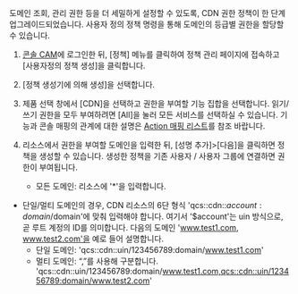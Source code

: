 도메인 조회, 관리 권한 등을 더 세밀하게 설정할 수 있도록, CDN 권한 정책이 한 단계 업그레이드되었습니다. 사용자 정의 정책 명령을 통해 도메인의 등급별 권한을 할당할 수 있습니다.

1. [콘솔 CAM](https://console.cloud.tencent.com/cam/overview)에 로그인한 뒤, [정책] 메뉴를 클릭하여 정책 관리 페이지에 접속하고 [사용자정의 정책 생성]을 클릭합니다.

2. [정책 생성기에 의해 생성]을 선택합니다.

3. 제품 선택 창에서 [CDN]을 선택하고 권한을 부여할 기능 집합을 선택합니다. 읽기/쓰기 권한을 모두 부여하려면 [All]을 눌러 모든 서비스를 선택하실 수 있습니다. 기능과 콘솔 매핑의 관계에 대한 설명은 [Action 매핑 리스트](https://intl.cloud.tencent.com/document/product/228/35229)를 참조 바랍니다.

4. 리소스에서 권한을 부여할 도메인을 입력한 뒤, [성명 추가]>[다음]을 클릭하면 정책을 생성할 수 있습니다. 생성한 정책을 기존 사용자 / 사용자 그룹에 연결하면 권한이 부여됩니다.
	- 모든 도메인: 리소스에 '*'을 입력합니다.
- 단일/멀티 도메인의 경우, CDN 리소스의 6단 형식 'qcs::cdn::$account:domain/$domain'에 맞춰 입력해야 합니다. 여기서 '$account'는 uin 방식으로, 곧 루트 계정의 ID를 의미합니다. 다음의 도메인 'www.test1.com, www.test2.com'을 예로 들어 설명합니다.
	 - 단일 도메인: 'qcs::cdn::uin/123456789:domain/www.test1.com'
	 - 멀티 도메인: “,”를 사용해 구분합니다. 'qcs::cdn::uin/123456789:domain/www.test1.com,qcs::cdn::uin/123456789:domain/www.test2.com'
	


